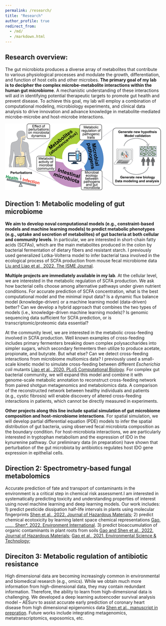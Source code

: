 ```yaml
---
permalink: /research/
title: "Research"
author_profile: true
redirect_from: 
  - /md/
  - /markdown.html
---
```


## Research overview:
The gut microbiota produces a diverse array of metabolites that contribute to various physiological processes and modulate the growth, differentiation, and function of host cells and other microbes. **The primary goal of my lab is to decipher the complex microbe-metabolite interactions within the human gut microbiome**. A mechanistic understanding of these interactions will aid in identifying potential therapeutic targets to promote gut health and prevent disease. To achieve this goal, my lab will employ a combination of computational modeling, microbiology experiments, and clinical data analysis to drive innovation and advance knowledge in metabolite-mediated microbe-microbe and host-microbe interactions.

![](lab_directions.png)

## Direction 1: Metabolic modeling of gut microbiome

__We aim to develop noval computational models (e.g., constraint-based models and machine learning models) to predict metabolic phenotypes (e.g., uptake and secretion of metabolites) of gut bacteria at both cellular and community levels__. In particular, we are interested in short-chain fatty acids (SCFAs), which are the main metabolites produced in the colon by bacterial fermentation of dietary fibers and resistant starch. I previously used generalized Lotka-Volterra model to infer bacterial taxa involved in the ecological process of SCFA production from mouse fecal microbiome data [Liu and Liao et al., 2022. The ISME Journal](https://academic.oup.com/ismej/article/16/8/2040/7474293).

__Multiple projects are immediately available in my lab__. At the cellular level, we are interested in the metabolic regulation of SCFA production. We ask how bacterial cells choose among alternative pathways under given nutrient conditions. For accurate prediction of SCFA concentration, what is the best computational model and the minimal input data? Is a dynamic flux balance model (knowledge-driven) or a machine learning model (data-driven) better? Can we develop a hybrid approach that combines the two types of models (i.e., knowledge-driven machine learning models)? Is genomic sequencing data sufficient for SCFA prediction, or is transcriptomic/proteomic data essential?

At the community level, we are interested in the metabolic cross-feeding involved in SCFA production. Well known examples of cross-feeding includes primary fermenters breaking down complex polysaccharides into simpler sugars, which secondary fermenters then utilize to produce acetate, propionate, and butyrate. But what else? Can we detect cross-feeding interactions from microbiome multiomics data? I previously used a small-scale kinetic model to simulate cross-feeding between different *Escherichia coli* mutants [Liao et al., 2020. PLoS Computational Biology](https://journals.plos.org/ploscompbiol/article?id=10.1371/journal.pcbi.1008135). For complex gut bacterial community, we will expand this model and combine it with genome-scale metabolic annotation to reconstruct cross-feeding network from paired shotgun metagenomics and metabolomics data. A comparison of the reconstructed network between healthy individuals and patients (e.g., cystic fibrosis) will enable discovery of altered cross-feeding interactions in patients, which cannot be directly measured in experiments.

__Other projects along this line include spatial simulation of gut microbiome composition and host-microbiome interactions__. For spatial simulation, we will develop partial differential equation (PDE) models to infer the spatial distribution of gut bacteria, using observed fecal microbiota composition as the boundary condition. For host-microbiota interactions, we are particularly interested in tryptophan metabolism and the expression of IDO in the kynurenine pathway. Our preliminary data (in preparation) have shown that perturbation of the gut microbiota by antibiotics regulates host IDO gene expression in epithelial cells.

## Direction 2: Spectrometry-based fungal metabolomics

Accurate prediction of fate and transport of contaminants in the environment is a critical step in chemical risk assessment.I am interested in systematically predicting toxicity and understanding properties of interest using novel machine learning and deep learning models. Our work includes: 1) predict pesticide dissipation half-life intervals in plants using molecular fingerprints [Shen et al., 2022. Journal of Hazardous Materials](https://doi.org/10.1016/j.jhazmat.2022.129177); 2) predict chemical ecotoxicity by learning latent space chemical representations [Gao, ......, Shen*. 2022. Environment International](https://doi.org/10.1016/j.envint.2022.107224). 3) predict bioaccumulation of organic contaminants in plant roots from soils [Gao and Shen et al., 2022. Journal of Hazardous Materials](https://doi.org/10.1016/j.jhazmat.2021.127437); [Gao et al., 2021. Environmental Science & Technology](https://doi.org/10.1021/acs.est.1c02376); 

## Direciton 3: Metabolic regulation of antibiotic resistance
High dimensional data are becoming increasingly common in environmental and biomedical research (e.g., omics). While we obtain much more information from high-dimensional data, they may contain redundant information. Therefore, the ability to learn from high-dimensional data is challenging. We developed a deep learning autoencoder survival analysis model – AESurv to assist accurate early prediction of coronary heart disease from high dimensional epigenomics data [Shen et al., manuscript in prepration](). Future works include integrating metagenomics, metatranscriptomics, exposomics, etc. 
